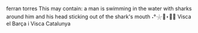 ferran torres
This may contain: a man is swimming in the water with sharks around him and his head sticking out of the shark's mouth
˖°𓇼🌊⋆🐚🫧
Visca el Barça i Visca Catalunya
